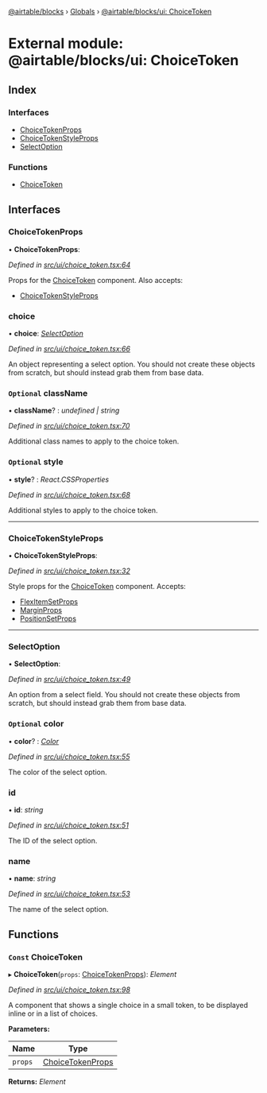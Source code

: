 [@airtable/blocks](../README.md) › [Globals](../globals.md) ›
[@airtable/blocks/ui: ChoiceToken](_airtable_blocks_ui__choicetoken.md)

# External module: @airtable/blocks/ui: ChoiceToken

## Index

### Interfaces

-   [ChoiceTokenProps](_airtable_blocks_ui__choicetoken.md#choicetokenprops)
-   [ChoiceTokenStyleProps](_airtable_blocks_ui__choicetoken.md#choicetokenstyleprops)
-   [SelectOption](_airtable_blocks_ui__choicetoken.md#selectoption)

### Functions

-   [ChoiceToken](_airtable_blocks_ui__choicetoken.md#const-choicetoken)

## Interfaces

### ChoiceTokenProps

• **ChoiceTokenProps**:

_Defined in
[src/ui/choice_token.tsx:64](https://github.com/airtable/blocks/blob/@airtable/blocks@0.0.36/packages/sdk/src/ui/choice_token.tsx#L64)_

Props for the [ChoiceToken](_airtable_blocks_ui__choicetoken.md#const-choicetoken) component. Also
accepts:

-   [ChoiceTokenStyleProps](_airtable_blocks_ui__choicetoken.md#choicetokenstyleprops)

### choice

• **choice**: _[SelectOption](_airtable_blocks_ui__choicetoken.md#selectoption)_

_Defined in
[src/ui/choice_token.tsx:66](https://github.com/airtable/blocks/blob/@airtable/blocks@0.0.36/packages/sdk/src/ui/choice_token.tsx#L66)_

An object representing a select option. You should not create these objects from scratch, but should
instead grab them from base data.

### `Optional` className

• **className**? : _undefined | string_

_Defined in
[src/ui/choice_token.tsx:70](https://github.com/airtable/blocks/blob/@airtable/blocks@0.0.36/packages/sdk/src/ui/choice_token.tsx#L70)_

Additional class names to apply to the choice token.

### `Optional` style

• **style**? : _React.CSSProperties_

_Defined in
[src/ui/choice_token.tsx:68](https://github.com/airtable/blocks/blob/@airtable/blocks@0.0.36/packages/sdk/src/ui/choice_token.tsx#L68)_

Additional styles to apply to the choice token.

---

### ChoiceTokenStyleProps

• **ChoiceTokenStyleProps**:

_Defined in
[src/ui/choice_token.tsx:32](https://github.com/airtable/blocks/blob/@airtable/blocks@0.0.36/packages/sdk/src/ui/choice_token.tsx#L32)_

Style props for the [ChoiceToken](_airtable_blocks_ui__choicetoken.md#const-choicetoken) component.
Accepts:

-   [FlexItemSetProps](_airtable_blocks_ui_system__flex_item.md#flexitemsetprops)
-   [MarginProps](_airtable_blocks_ui_system__spacing.md#marginprops)
-   [PositionSetProps](_airtable_blocks_ui_system__position.md#positionsetprops)

---

### SelectOption

• **SelectOption**:

_Defined in
[src/ui/choice_token.tsx:49](https://github.com/airtable/blocks/blob/@airtable/blocks@0.0.36/packages/sdk/src/ui/choice_token.tsx#L49)_

An option from a select field. You should not create these objects from scratch, but should instead
grab them from base data.

### `Optional` color

• **color**? : _[Color](_airtable_blocks_ui__colors.md#color)_

_Defined in
[src/ui/choice_token.tsx:55](https://github.com/airtable/blocks/blob/@airtable/blocks@0.0.36/packages/sdk/src/ui/choice_token.tsx#L55)_

The color of the select option.

### id

• **id**: _string_

_Defined in
[src/ui/choice_token.tsx:51](https://github.com/airtable/blocks/blob/@airtable/blocks@0.0.36/packages/sdk/src/ui/choice_token.tsx#L51)_

The ID of the select option.

### name

• **name**: _string_

_Defined in
[src/ui/choice_token.tsx:53](https://github.com/airtable/blocks/blob/@airtable/blocks@0.0.36/packages/sdk/src/ui/choice_token.tsx#L53)_

The name of the select option.

## Functions

### `Const` ChoiceToken

▸ **ChoiceToken**(`props`:
[ChoiceTokenProps](_airtable_blocks_ui__choicetoken.md#choicetokenprops)): _Element_

_Defined in
[src/ui/choice_token.tsx:98](https://github.com/airtable/blocks/blob/@airtable/blocks@0.0.36/packages/sdk/src/ui/choice_token.tsx#L98)_

A component that shows a single choice in a small token, to be displayed inline or in a list of
choices.

**Parameters:**

| Name    | Type                                                                     |
| ------- | ------------------------------------------------------------------------ |
| `props` | [ChoiceTokenProps](_airtable_blocks_ui__choicetoken.md#choicetokenprops) |

**Returns:** _Element_

